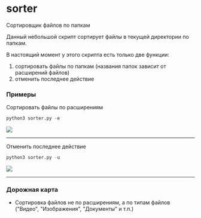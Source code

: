 # sorter
Сортировщик файлов по папкам

Данный небольшой скрипт сортирует файлы в текущей директории по папкам.

В настоящий момент у этого скрипта есть только две функции:

1. сортировать файлы по папкам (названия папок зависит от расширений файлов)
2. отменить последнее действие

### Примеры

Сортировать файлы по расширениям

```python
python3 sorter.py -e
```

![](/home/sam/love/sorter/final/sorter/gifs/sorter_e.gif)

---

Отменить последнее действие

```python
python3 sorter.py -u
```

![](/home/sam/love/sorter/final/sorter/gifs/sorter_u.gif)

---

### Дорожная карта

* Сортировка файлов не по расширениям, а по типам файлов ("Видео", "Изображения", "Документы" и т.п.)